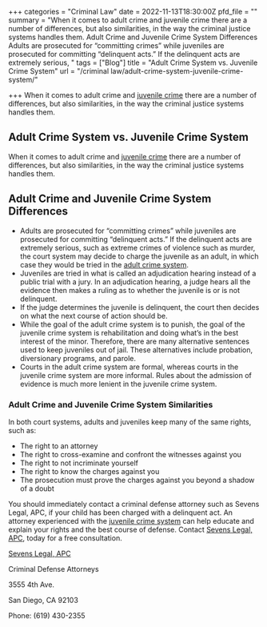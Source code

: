 +++
categories = "Criminal Law"
date = 2022-11-13T18:30:00Z
pfd_file = ""
summary = "When it comes to adult crime and juvenile crime there are a number of differences, but also similarities, in the way the criminal justice systems handles them. Adult Crime and Juvenile Crime System Differences Adults are prosecuted for “committing crimes” while juveniles are prosecuted for committing “delinquent acts.” If the delinquent acts are extremely serious, "
tags = ["Blog"]
title = "Adult Crime System vs. Juvenile Crime System"
url = "/criminal law/adult-crime-system-juvenile-crime-system/"

+++
When it comes to adult crime and [juvenile crime](https://www.sevenslegal.com/san-diego-juvenile-crime-lawyer/ "San Diego Juvenile Crime Lawyer") there are a number of differences, but also similarities, in the way the criminal justice systems handles them.

## Adult Crime System vs. Juvenile Crime System

When it comes to adult crime and [juvenile crime](https://www.sevenslegal.com/san-diego-juvenile-crime-lawyer/ "San Diego Juvenile Crime Lawyer") there are a number of differences, but also similarities, in the way the criminal justice systems handles them.

## Adult Crime and Juvenile Crime System Differences

* Adults are prosecuted for “committing crimes” while juveniles are prosecuted for committing “delinquent acts.” If the delinquent acts are extremely serious, such as extreme crimes of violence such as murder, the court system may decide to charge the juvenile as an adult, in which case they would be tried in the [adult crime system](https://www.sevenslegal.com/san-diego-juvenile-crime-lawyer/ "San Diego Juvenile Crime Lawyer").
* Juveniles are tried in what is called an adjudication hearing instead of a public trial with a jury. In an adjudication hearing, a judge hears all the evidence then makes a ruling as to whether the juvenile is or is not delinquent.
* If the judge determines the juvenile is delinquent, the court then decides on what the next course of action should be.
* While the goal of the adult crime system is to punish, the goal of the juvenile crime system is rehabilitation and doing what’s in the best interest of the minor. Therefore, there are many alternative sentences used to keep juveniles out of jail. These alternatives include probation, diversionary programs, and parole.
* Courts in the adult crime system are formal, whereas courts in the juvenile crime system are more informal. Rules about the admission of evidence is much more lenient in the juvenile crime system.

### Adult Crime and Juvenile Crime System Similarities

In both court systems, adults and juveniles keep many of the same rights, such as:

* The right to an attorney
* The right to cross-examine and confront the witnesses against you
* The right to not incriminate yourself
* The right to know the charges against you
* The prosecution must prove the charges against you beyond a shadow of a doubt

You should immediately contact a criminal defense attorney such as Sevens Legal, APC, if your child has been charged with a delinquent act. An attorney experienced with the [juvenile crime system](https://www.sevenslegal.com/san-diego-juvenile-crime-lawyer/ "San Diego Juvenile Crime Lawyer") can help educate and explain your rights and the best course of defense. Contact [Sevens Legal, APC](https://www.sevenslegal.com/ "Sevens Legal, APC"), today for a free consultation.

[Sevens Legal, APC](https://www.sevenslegal.com/ "Sevens Legal, APC")

Criminal Defense Attorneys

3555 4th Ave.

San Diego, CA 92103

Phone: (619) 430-2355